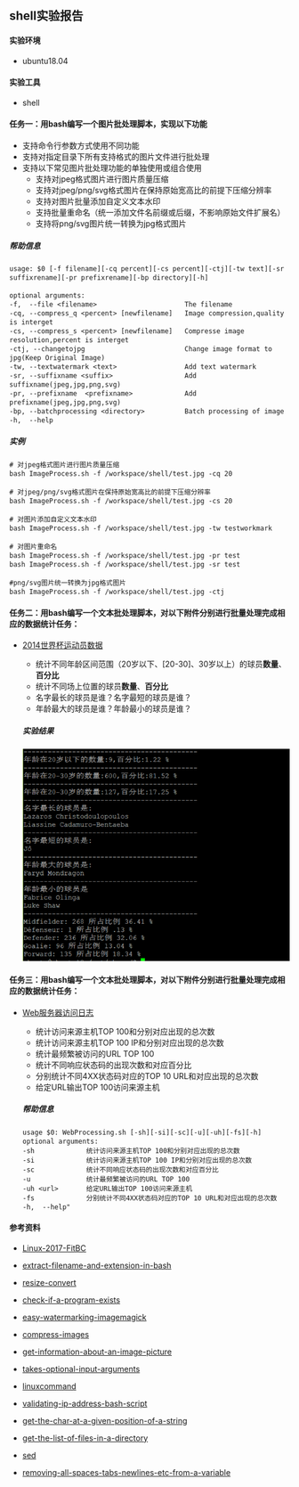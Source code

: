 ## shell实验报告

#### 实验环境

- ubuntu18.04

#### 实验工具

- shell

#### 任务一：用bash编写一个图片批处理脚本，实现以下功能

- 支持命令行参数方式使用不同功能
- 支持对指定目录下所有支持格式的图片文件进行批处理
- 支持以下常见图片批处理功能的单独使用或组合使用
  - 支持对jpeg格式图片进行图片质量压缩
  - 支持对jpeg/png/svg格式图片在保持原始宽高比的前提下压缩分辨率
  - 支持对图片批量添加自定义文本水印
  - 支持批量重命名（统一添加文件名前缀或后缀，不影响原始文件扩展名）
  - 支持将png/svg图片统一转换为jpg格式图片

##### 帮助信息

```
usage: $0 [-f filename][-cq percent][-cs percent][-ctj][-tw text][-sr suffixrename][-pr prefixrename][-bp directory][-h]

optional arguments:
-f,  --file <filename>                      The filename
-cq, --compress_q <percent> [newfilename]   Image compression,quality is interget
-cs, --compress_s <percent> [newfilename]   Compresse image resolution,percent is interget
-ctj, --changetojpg                         Change image format to jpg(Keep Original Image)
-tw, --textwatermark <text>                 Add text watermark
-sr, --suffixname <suffix>                  Add suffixname(jpeg,jpg,png,svg)
-pr, --prefixname  <prefixname>             Add prefixname(jpeg,jpg,png,svg)
-bp, --batchprocessing <directory>          Batch processing of image
-h,  --help
```

##### 实例

```shell
# 对jpeg格式图片进行图片质量压缩
bash ImageProcess.sh -f /workspace/shell/test.jpg -cq 20

# 对jpeg/png/svg格式图片在保持原始宽高比的前提下压缩分辨率
bash ImageProcess.sh -f /workspace/shell/test.jpg -cs 20

# 对图片添加自定义文本水印
bash ImageProcess.sh -f /workspace/shell/test.jpg -tw testworkmark

# 对图片重命名
bash ImageProcess.sh -f /workspace/shell/test.jpg -pr test
bash ImageProcess.sh -f /workspace/shell/test.jpg -sr test

#png/svg图片统一转换为jpg格式图片
bash ImageProcess.sh -f /workspace/shell/test.jpg -ctj
```



#### 任务二：用bash编写一个文本批处理脚本，对以下附件分别进行批量处理完成相应的数据统计任务：

- [2014世界杯运动员数据](http://sec.cuc.edu.cn/huangwei/course/LinuxSysAdmin/exp/chap0x04/worldcupplayerinfo.tsv)

  - 统计不同年龄区间范围（20岁以下、[20-30]、30岁以上）的球员**数量**、**百分比**
  - 统计不同场上位置的球员**数量**、**百分比**
  - 名字最长的球员是谁？名字最短的球员是谁？
  - 年龄最大的球员是谁？年龄最小的球员是谁？

  ##### 实验结果

  ![](worldresult.PNG)

#### 任务三：用bash编写一个文本批处理脚本，对以下附件分别进行批量处理完成相应的数据统计任务：

- [Web服务器访问日志](http://sec.cuc.edu.cn/huangwei/course/LinuxSysAdmin/exp/chap0x04/web_log.tsv.7z)

  - 统计访问来源主机TOP 100和分别对应出现的总次数
  - 统计访问来源主机TOP 100 IP和分别对应出现的总次数
  - 统计最频繁被访问的URL TOP 100
  - 统计不同响应状态码的出现次数和对应百分比
  - 分别统计不同4XX状态码对应的TOP 10 URL和对应出现的总次数
  - 给定URL输出TOP 100访问来源主机

  ##### 帮助信息

  ```
  usage $0: WebProcessing.sh [-sh][-si][-sc][-u][-uh][-fs][-h]
  optional arguments:
  -sh             统计访问来源主机TOP 100和分别对应出现的总次数
  -si             统计访问来源主机TOP 100 IP和分别对应出现的总次数
  -sc             统计不同响应状态码的出现次数和对应百分比
  -u              统计最频繁被访问的URL TOP 100
  -uh <url>       给定URL输出TOP 100访问来源主机
  -fs             分别统计不同4XX状态码对应的TOP 10 URL和对应出现的总次数
  -h,  --help"
  ```



#### 参考资料

- [Linux-2017-FitBC](<https://github.com/FitzBC/linux/tree/0636a22f94a388f3869d799cdc7c22cd693ed214/2017-1/FitzBC/%E5%AE%9E%E9%AA%8C4>)

- [extract-filename-and-extension-in-bash](http://stackoverflow.com/questions/965053/extract-filename-and-extension-in-bash)
- [resize-convert](https://www.howtogeek.com/109369/how-to-quickly-resize-convert-modify-images-from-the-linux-terminal/)
- [check-if-a-program-exists](https://stackoverflow.com/questions/592620/how-to-check-if-a-program-exists-from-a-bash-script)
- [easy-watermarking-imagemagick](https://www.linuxjournal.com/content/easy-watermarking-imagemagick)
- [compress-images](https://askubuntu.com/questions/781497/how-can-i-compress-images)
- [get-information-about-an-image-picture](https://superuser.com/questions/275502/how-to-get-information-about-an-image-picture-from-the-linux-command-line)
- [takes-optional-input-arguments](https://stackoverflow.com/questions/9332802/how-to-write-a-bash-script-that-takes-optional-input-arguments)
- [linuxcommand](http://linuxcommand.org/lc3_wss0120.php)
- [validating-ip-address-bash-script](https://www.linuxjournal.com/content/validating-ip-address-bash-script)
- [get-the-char-at-a-given-position-of-a-string](<https://unix.stackexchange.com/questions/9468/how-to-get-the-char-at-a-given-position-of-a-string-in-shell-script>)
- [get-the-list-of-files-in-a-directory](<https://stackoverflow.com/questions/2437452/how-to-get-the-list-of-files-in-a-directory-in-a-shell-script>)
- [sed](<http://man.linuxde.net/sed>)
- [removing-all-spaces-tabs-newlines-etc-from-a-variable](<https://unix.stackexchange.com/questions/32569/removing-all-spaces-tabs-newlines-etc-from-a-variable>)


